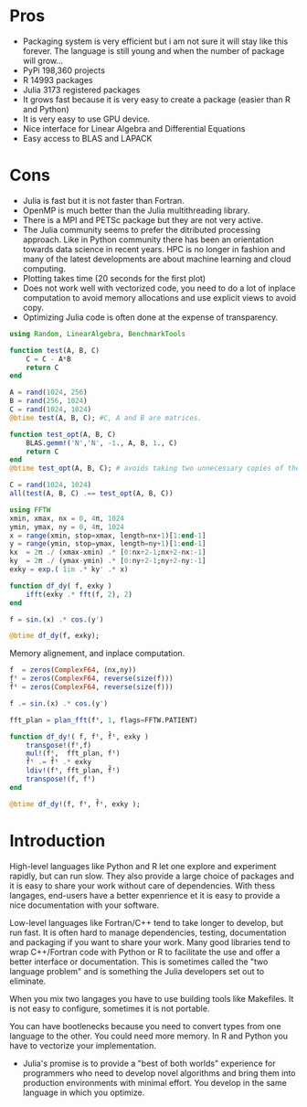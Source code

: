 # Pros

- Packaging system is very efficient but i am not sure it will stay like this forever. The language is still young and when the number of package will grow...
- PyPi 198,360 projects
- R 14993 packages
- Julia 3173 registered packages
- It grows fast because it is very easy to create a package (easier than R and Python)
- It is very easy to use GPU device.
- Nice interface for Linear Algebra and Differential Equations
- Easy access to BLAS and LAPACK


# Cons

- Julia is fast but it is not faster than Fortran. 
- OpenMP is much better than the Julia multithreading library.
- There is a MPI and PETSc package but they are not very active. 
- The Julia community seems to prefer the ditributed processing approach. Like in Python community there has been an orientation towards data science in recent years. HPC is no longer in fashion and many of the latest developments are about machine learning and cloud computing.
- Plotting takes time (20 seconds for the first plot)
- Does not work well with vectorized code, you need to do a lot of inplace computation to avoid memory allocations and use explicit views to avoid copy.
- Optimizing Julia code is often done at the expense of transparency. 

```julia
using Random, LinearAlgebra, BenchmarkTools

function test(A, B, C)
    C = C - A*B
    return C
end

A = rand(1024, 256)
B = rand(256, 1024)
C = rand(1024, 1024)
@btime test(A, B, C); #C, A and B are matrices. 
```

```julia
function test_opt(A, B, C)
    BLAS.gemm!('N','N', -1., A, B, 1., C)
    return C
end
@btime test_opt(A, B, C); # avoids taking two unnecessary copies of the matrix C.
```

```julia
C = rand(1024, 1024)
all(test(A, B, C) .== test_opt(A, B, C))
```

```julia
using FFTW
xmin, xmax, nx = 0, 4π, 1024
ymin, ymax, ny = 0, 4π, 1024
x = range(xmin, stop=xmax, length=nx+1)[1:end-1]
y = range(ymin, stop=ymax, length=ny+1)[1:end-1]
kx  = 2π ./ (xmax-xmin) .* [0:nx÷2-1;nx÷2-nx:-1]
ky  = 2π ./ (ymax-ymin) .* [0:ny÷2-1;ny÷2-ny:-1]
exky = exp.( 1im .* ky' .* x)

function df_dy( f, exky )
    ifft(exky .* fft(f, 2), 2)
end

f = sin.(x) .* cos.(y')

@btime df_dy(f, exky);
```

Memory alignement, and inplace computation.

```julia
f  = zeros(ComplexF64, (nx,ny))
fᵗ = zeros(ComplexF64, reverse(size(f)))
f̂ᵗ = zeros(ComplexF64, reverse(size(f)))

f .= sin.(x) .* cos.(y')

fft_plan = plan_fft(fᵗ, 1, flags=FFTW.PATIENT)

function df_dy!( f, fᵗ, f̂ᵗ, exky )
    transpose!(fᵗ,f)
    mul!(f̂ᵗ,  fft_plan, fᵗ)
    f̂ᵗ .= f̂ᵗ .* exky
    ldiv!(fᵗ, fft_plan, f̂ᵗ)
    transpose!(f, fᵗ)
end

@btime df_dy!(f, fᵗ, f̂ᵗ, exky );
```

# Introduction

High-level languages like Python and R let one explore and experiment rapidly, but can run slow. They also provide a large choice of packages and it is easy to share your work without care of dependencies. With thess langages, end-users have 
a better expenrience et it is easy to provide a nice documentation with
your software. 

Low-level languages like Fortran/C++
tend to take longer to develop, but run fast. It is often hard to manage dependencies, testing, documentation and packaging if you want to share your work. Many good libraries tend to wrap C++/Fortran code with Python or R to facilitate the use and offer a better interface or documentation. This is sometimes
called the "two language problem" and is something the Julia
developers set out to eliminate.

When you mix two langages you have to use building tools like
Makefiles. It is not easy to configure, sometimes it is not portable.

You can have bootlenecks because you need to convert types from one
language to the other.  You could need more memory. In R and Python
you have to vectorize your implementation.

- Julia's promise is to provide a "best of both worlds" experience for 
programmers who need to develop novel algorithms and bring them into 
production environments with minimal effort.
You develop in the same language in which you optimize.
